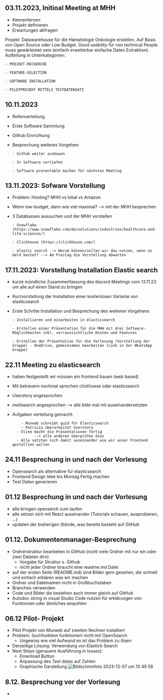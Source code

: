 ## 03.11.2023, Initioal Meeting at MHH
  - Kennenlernen
  - Projekt definieren
  - Erwartungen abfragen

Projekt:
  Datawarehouse für die Hämatologie Onkologie erstellen. Auf Basis von Open Source oder Low Budget. Good usebility für non technical People muss gewärleistet sein (einfach erweiterbar einfache Daten Extraktion).
  Aufteilung in Unterkategorien:
  
    - PROJEKT-RECHERCHE

    - FEATURE-SELECTION

    - SOFTWARE INSTALLATION
    
    - PILOTPROJEKT MITTELS TESTDATENSATZ


## 10.11.2023
  - Rollenverteilung
  - Erste Software Sammlung
  - Github Einrichtung
  - Besprechung weiteres Vorgehen:

        - Github weiter ausbauen

        - In Software vertiefen

        - Software presentable machen für nächstes Meeting


## 13.11.2023: Sofware Vorstellung
- Problem: Hosting? MHH vs lokal vs Amazon

- Wenn low-budget, dann wie viel maximal? --> mit der MHH besprechen

- 3 Databasses aussuchen und der MHH vorstellen

      - Snowflake (https://www.snowflake.com/de/solutions/industries/healthcare-and-life-sciences/)
    
      - Clickhouse (https://clickhouse.com/)
    
      - elastic search --> Warum können/sollen wir das nutzen, wenn es Geld kostet? --> Am Freitag die Vorstellung abwarten


## 17.11.2023: Vorstellung Installation Elastic search
- kurze mündliche Zusammenfassung des discord Meetings vom 13.11.23 um alle auf einen Stand zu bringen

- Kurzvorstellung der Installation einer kostenlosen Variante von elasticsearch

- Erste Schritte Installation und Besprechung des weiteren Vorgehens

      - Installieren und einarbeiten in elasticsearch
  
      - Erstellen einer Präsentation für die MHH mit drei Software-Möglichkeiten inkl. vorraussichtliche Kosten und Features
    
      - Erstellen der Präsentation für die Vorlesung (Vorstellung der Gruppe) - OneDrive, gemeinsames bearbeiten (Link in der WhatsApp Gruppe)



## 22.11 Meeting zu elasticsearch

- haben festgestellt wir müssen ein frontend bauen (web based)
- Mit betreuern nochmal sprechen clickhoese oder elasticsearch
- Userstory angesprochen
- meilisearch angesprochen --> alle bitte mal mit auseinandersetzten
- Aufgaben verteilung gemacht:
  
		  - Muneeb schreibt guid für Elasticsearch
		  - Patricia überarbeitet Userstory
	  	- Eline macht die Präsentationen fertig
			    --> alle anderen überprüfen dies
	  	- Alle setzten sich damit auseinander wie wir unser Frontend gestallten wollen
    

## 24.11 Besprechung in und nach der Vorlesung

- Opensearch als alternative für elasticsearch
- Frontend Design Idee bis Montag Fertig machen
- Test Daten generieren


## 01.12 Besprechung in und nach der Vorlesung

- alle bringen openserch zum laufen
- alle setzen sich mit React auseinander (Tutorials schauen, ausprobieren, ...)
- updaten der bisherigen Stände, was bereits besteht auf GitHub 


## 01.12. Dokumentenmanager-Besprechung

- Ordnerstruktur bearbeiten in GitHub (nicht viele Ordner mit nur ein oder zwei Dateien dirn)
  	- Vorgabe für Struktur s. Github
  	- nicht jeder Ordner braucht eine readme.md Datei
- auf der ersten Seite (README.md) sind Bilder gern gesehen, die schnell und einfach erklären was wir machen
- Ordner und Dateinamen nicht in Großbuchstaben 
- Branches verwenden
- Code und Bilder die bestehen auch immer gleich auf GitHub
- Autodoc string in visual Studio Code nutzen für erklärungen von Funktionen oder ähnliches empohlen
  

## 06.12 Pilot- Projekt 
- Pilot Projekt von Muneeb auf zweiten Rechner installiert
- Problem: Suchfunktion funktioniert nicht mit OpenSearch
  - Ungewiss wie viel Aufwand es ist das Problem zu lösen
- Derzeitige Lösung: Verwendung von Elastich Search
- Next Steps (genauere Ausführung in Issues):
  	- Download Button
  	- Anpassung des Test datas auf Zahlen
  	- Graphische Darstellung
  ![Bildschirmfoto 2023-12-07 um 10 49 58](https://github.com/health-io/2023-6a/assets/147921668/c0f92ef1-ea65-4755-ad31-6dbd16feb2db)


## 8.12. Besprechung vor der Vorlesung
 - 
